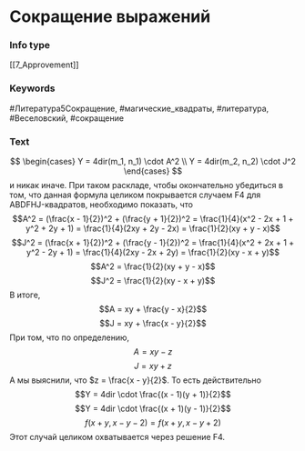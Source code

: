 # Сокращение выражений
### Info type
[[7_Approvement]]
### Keywords
#Литература5Сокращение, #магические_квадраты, #литература, #Веселовский, #сокращение
### Text
$$
\begin{cases}
Y = 4dir(m_1, n_1) \cdot A^2 \\
Y = 4dir(m_2, n_2) \cdot J^2
\end{cases}
$$
и никак иначе. При таком раскладе, чтобы окончательно убедиться в том, что данная формула целиком покрывается случаем F4 для ABDFHJ-квадратов, необходимо показать, что
$$A^2 = (\frac{x - 1}{2})^2 + (\frac{y + 1}{2})^2 = \frac{1}{4}(x^2 - 2x + 1 + y^2 + 2y + 1) = \frac{1}{4}(2xy + 2y - 2x) = \frac{1}{2}(xy + y - x)$$
$$J^2 = (\frac{x + 1}{2})^2 + (\frac{y - 1}{2})^2 = \frac{1}{4}(x^2 + 2x + 1 + y^2 - 2y + 1) = \frac{1}{4}(2xy - 2x + 2y) = \frac{1}{2}(xy - x + y)$$
$$A^2 = \frac{1}{2}(xy + y - x)$$
$$J^2 = \frac{1}{2}(xy - x + y)$$
В итоге,
$$A = xy + \frac{y - x}{2}$$
$$J = xy + \frac{x - y}{2}$$
При том, что по определению,
$$A = xy - z$$
$$J = xy + z$$
А мы выяснили, что $z = \frac{x - y}{2}$. То есть действительно
$$Y = 4dir \cdot \frac{(x - 1)(y + 1)}{2}$$
$$Y = 4dir \cdot \frac{(x + 1)(y - 1)}{2}$$
$$f(x + y, x - y - 2) = f(x + y, x - y + 2)$$
Этот случай целиком охватывается через решение F4.